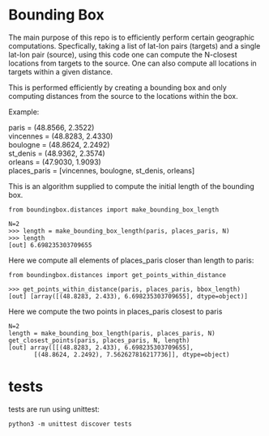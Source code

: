 # Bounding Box

The main purpose of this repo is to efficiently perform certain geographic computations.
Specfically, taking a list of lat-lon pairs (targets) and a single lat-lon pair (source), using this code one can compute
the N-closest locations from targets to the source. One can also compute all locations in targets within a given distance.


This is performed efficiently by creating a bounding box and only computing distances from the source to the
locations within the box.  


Example:  

paris = (48.8566, 2.3522)  
vincennes = (48.8283, 2.4330)  
boulogne = (48.8624, 2.2492)  
st_denis = (48.9362, 2.3574)  
orleans = (47.9030, 1.9093)  
places_paris = [vincennes, boulogne, st_denis, orleans]  


This is an algorithm supplied to compute the initial length of the bounding box.  
```
from boundingbox.distances import make_bounding_box_length

N=2
>>> length = make_bounding_box_length(paris, places_paris, N)
>>> length
[out] 6.698235303709655
```
Here we compute all elements of places_paris closer than length to paris:  
```
from boundingbox.distances import get_points_within_distance

>>> get_points_within_distance(paris, places_paris, bbox_length)
[out] [array([(48.8283, 2.433), 6.698235303709655], dtype=object)]
```

Here we compute the two points in places_paris closest to paris
```
N=2
length = make_bounding_box_length(paris, places_paris, N)
get_closest_points(paris, places_paris, N, length)
[out] array([[(48.8283, 2.433), 6.698235303709655],
       [(48.8624, 2.2492), 7.562627816217736]], dtype=object)
```

# tests

tests are run using unittest:  
```
python3 -m unittest discover tests
```